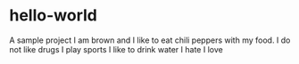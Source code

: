 # hello-world
A sample project
I am brown and I like to eat chili peppers with my food.
I do not like drugs
I play sports
I like to drink water
I hate 
I love
